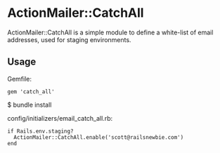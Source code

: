 # ActionMailer::CatchAll

ActionMailer::CatchAll is a simple module to define a white-list of email addresses, used for staging environments.

## Usage

  Gemfile:

    gem 'catch_all'

  $ bundle install

  config/initializers/email_catch_all.rb:

    if Rails.env.staging?
      ActionMailer::CatchAll.enable('scott@railsnewbie.com')
    end


